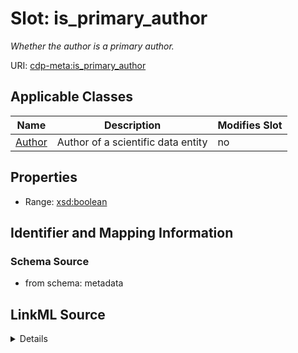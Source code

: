 # Slot: is_primary_author


_Whether the author is a primary author._



URI: [cdp-meta:is_primary_author](metadatais_primary_author)



<!-- no inheritance hierarchy -->




## Applicable Classes

| Name | Description | Modifies Slot |
| --- | --- | --- |
[Author](Author.md) | Author of a scientific data entity |  no  |







## Properties

* Range: [xsd:boolean](http://www.w3.org/2001/XMLSchema#boolean)





## Identifier and Mapping Information







### Schema Source


* from schema: metadata




## LinkML Source

<details>
```yaml
name: is_primary_author
description: Whether the author is a primary author.
from_schema: metadata
exact_mappings:
- cdp-common:author_primary_author_status
rank: 1000
alias: is_primary_author
owner: Author
domain_of:
- Author
range: boolean
inlined: true
inlined_as_list: true

```
</details>